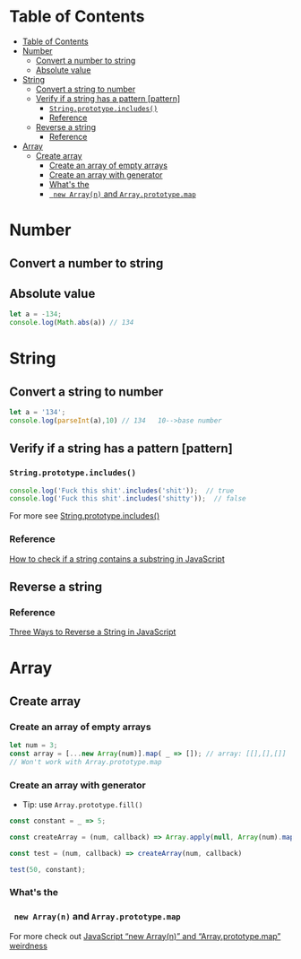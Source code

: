 # Table of Contents
- [Table of Contents](#table-of-contents)
- [Number](#number)
  - [Convert a number to string](#convert-a-number-to-string)
  - [Absolute value](#absolute-value)
- [String](#string)
  - [Convert a string to number](#convert-a-string-to-number)
  - [Verify if a string has a pattern \[pattern\]](#verify-if-a-string-has-a-pattern-pattern)
    - [```String.prototype.includes()```](#stringprototypeincludes)
    - [Reference](#reference)
  - [Reverse a string](#reverse-a-string)
    - [Reference](#reference-1)
- [Array](#array)
  - [Create array](#create-array)
    - [Create an array of empty arrays](#create-an-array-of-empty-arrays)
    - [Create an array with generator](#create-an-array-with-generator)
    - [What's the](#whats-the)
    - [``` new Array(n)``` and ```Array.prototype.map```](#new-arrayn-and-arrayprototypemap)
# Number
## Convert a number to string

## Absolute value
```javascript
let a = -134;
console.log(Math.abs(a)) // 134
```

# String
## Convert a string to number
```javascript
let a = '134';
console.log(parseInt(a),10) // 134   10-->base number
```
## Verify if a string has a pattern \[pattern\]
### ```String.prototype.includes()```
```javascript
console.log('Fuck this shit'.includes('shit'));  // true
console.log('Fuck this shit'.includes('shitty'));  // false
```
For more see [String.prototype.includes\(\)](https://developer.mozilla.org/zh-CN/docs/Web/JavaScript/Reference/Global_Objects/String/includes)
### Reference
[How to check if a string contains a substring in JavaScript](https://flaviocopes.com/how-to-string-contains-substring-javascript/)

## Reverse a string
### Reference
[Three Ways to Reverse a String in JavaScript](https://www.freecodecamp.org/news/how-to-reverse-a-string-in-javascript-in-3-different-ways-75e4763c68cb/)

# Array
## Create array
### Create an array of empty arrays
```javascript
let num = 3;
const array = [...new Array(num)].map( _ => []); // array: [[],[],[]]
// Won't work with Array.prototype.map
```
### Create an array with generator
- Tip: use ```Array.prototype.fill()```
```javascript
const constant = _ => 5; 

const createArray = (num, callback) => Array.apply(null, Array(num).map(callback))

const test = (num, callback) => createArray(num, callback)

test(50, constant);
```
### What's the 


### ``` new Array(n)``` and ```Array.prototype.map```
For more check out [JavaScript “new Array(n)” and “Array.prototype.map” weirdness](https://stackoverflow.com/questions/5501581/javascript-new-arrayn-and-array-prototype-map-weirdness)